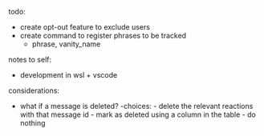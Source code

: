 todo:
- create opt-out feature to exclude users
- create command to register phrases to be tracked
  - phrase, vanity_name

notes to self:
- development in wsl + vscode

considerations:
- what if a message is deleted?
    -choices:
        - delete the relevant reactions with that message id
        - mark as deleted using a column in the table
        - do nothing